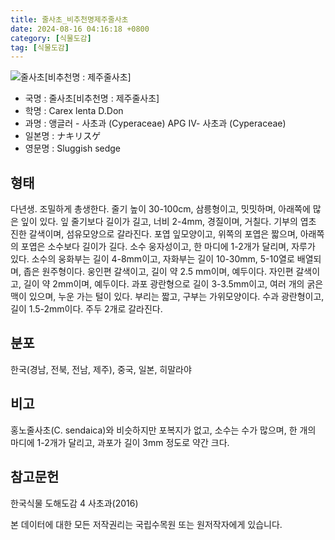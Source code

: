 ```yaml
---
title: 줄사초_비추천명제주줄사초
date: 2024-08-16 04:16:18 +0800
category: [식물도감]
tag: [식물도감]
---
```




![줄사초[비추천명 : 제주줄사초]](/fileUpload/plants/basic/Cyperaceae/Carex/5146/1_th2.JPG)
- 국명 : 줄사초[비추천명 : 제주줄사초]
- 학명 : Carex lenta D.Don
- 과명 : 앵글러 - 사초과 (Cyperaceae) APG Ⅳ- 사초과 (Cyperaceae)
- 일본명 : ナキリスゲ
- 영문명 : Sluggish sedge


## 형태
다년생. 조밀하게 총생한다. 줄기 높이 30-100cm, 삼릉형이고, 밋밋하며, 아래쪽에 많은 잎이 있다. 잎 줄기보다 길이가 길고, 너비 2-4mm, 경질이며, 거칠다. 기부의 엽초 진한 갈색이며, 섬유모양으로 갈라진다. 포엽 잎모양이고, 위쪽의 포엽은 짧으며, 아래쪽의 포엽은 소수보다 길이가 길다. 소수 웅자성이고, 한 마디에 1-2개가 달리며, 자루가 있다. 소수의 웅화부는 길이 4-8mm이고, 자화부는 길이 10-30mm, 5-10열로 배열되며, 좁은 원주형이다. 웅인편 갈색이고, 길이 약 2.5 mm이며, 예두이다. 자인편 갈색이고, 길이 약 2mm이며, 예두이다. 과포 광란형으로 길이 3-3.5mm이고, 여러 개의 굵은 맥이 있으며, 누운 가는 털이 있다. 부리는 짧고, 구부는 가위모양이다. 수과 광란형이고, 길이 1.5-2mm이다. 주두 2개로 갈라진다.
## 분포
한국(경남, 전북, 전남, 제주), 중국, 일본, 히말라야
## 비고
홍노줄사초(C. sendaica)와 비슷하지만 포복지가 없고, 소수는 수가 많으며, 한 개의 마디에 1-2개가 달리고, 과포가 길이 3mm 정도로 약간 크다.
## 참고문헌
한국식물 도해도감 4 사초과(2016)






본 데이터에 대한 모든 저작권리는 국립수목원 또는 원저작자에게 있습니다.
